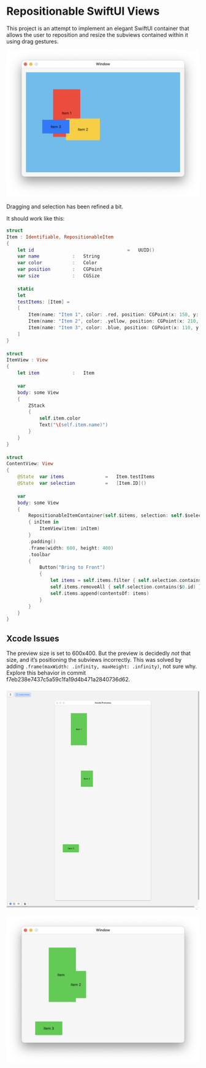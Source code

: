 #  Repositionable SwiftUI Views

This project is an attempt to implement an elegant SwiftUI container that allows the user to
reposition and resize the subviews contained within it using drag gestures.

![](assets/BsicContainer.png)

Dragging and selection has been refined a bit.

It should work like this:

```swift
struct
Item : Identifiable, RepositionableItem
{
    let id                                  =   UUID()
    var name            :   String
    var color           :   Color
    var position        :   CGPoint
    var size            :   CGSize
    
    static
    let
    testItems: [Item] =
    [
        Item(name: "Item 1", color: .red, position: CGPoint(x: 150, y: 150), size: CGSize(width: 100, height: 175)),
        Item(name: "Item 2", color: .yellow, position: CGPoint(x: 210, y: 210), size: CGSize(width: 125, height: 80)),
        Item(name: "Item 3", color: .blue, position: CGPoint(x: 110, y: 200), size: CGSize(width: 100, height: 50)),
    ]
}

struct
ItemView : View
{
    let item            :   Item
    
    var
    body: some View
    {
        ZStack
        {
            self.item.color
            Text("\(self.item.name)")
        }
    }
}

struct
ContentView: View
{
    @State  var items               =   Item.testItems
    @State  var selection           =   [Item.ID]()
    
    var
    body: some View
    {
        RepositionableItemContainer(self.$items, selection: self.$selection)
        { inItem in
            ItemView(item: inItem)
        }
        .padding()
        .frame(width: 600, height: 400)
        .toolbar
        {
            Button("Bring to Front")
            {
                let items = self.items.filter { self.selection.contains($0.id) }
                self.items.removeAll { self.selection.contains($0.id) }
                self.items.append(contentsOf: items)
            }
        }
    }
}
```

## Xcode Issues

The preview size is set to 600x400. But the preview is decidedly *not* that size, and it’s positioning the subviews incorrectly. This was solved by adding `.frame(maxWidth: .infinity, maxHeight: .infinity)`,
not sure why. Explore this behavior in commit f7eb238e7437c5a59c1fa19d4b471a2840736d62.

![](assets/Preview.png)

![](assets/Runtime.png)
